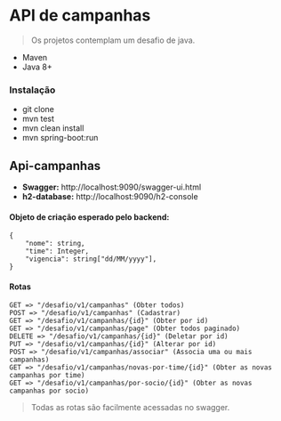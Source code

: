 # API de campanhas
> Os projetos contemplam um desafio de java.

- Maven
- Java 8+

### Instalação

- git clone 
- mvn test
- mvn clean install
- mvn spring-boot:run

## Api-campanhas

- **Swagger:** http://localhost:9090/swagger-ui.html
- **h2-database:** http://localhost:9090/h2-console


#### Objeto de criação esperado pelo backend:

```
{ 
	"nome": string, 
	"time": Integer, 
	"vigencia": string["dd/MM/yyyy"],
}
```

#### Rotas

```
GET => "/desafio/v1/campanhas" (Obter todos)
POST => "/desafio/v1/campanhas" (Cadastrar)
GET => "/desafio/v1/campanhas/{id}" (Obter por id)
GET => "/desafio/v1/campanhas/page" (Obter todos paginado)
DELETE => "/desafio/v1/campanhas/{id}" (Deletar por id)
PUT => "/desafio/v1/campanhas/{id}" (Alterar por id)
POST => "/desafio/v1/campanhas/associar" (Associa uma ou mais campanhas)
GET => "/desafio/v1/campanhas/novas-por-time/{id}" (Obter as novas campanhas por time)
GET => "/desafio/v1/campanhas/por-socio/{id}" (Obter as novas campanhas por socio)
```
> Todas as rotas são facilmente acessadas no swagger.
